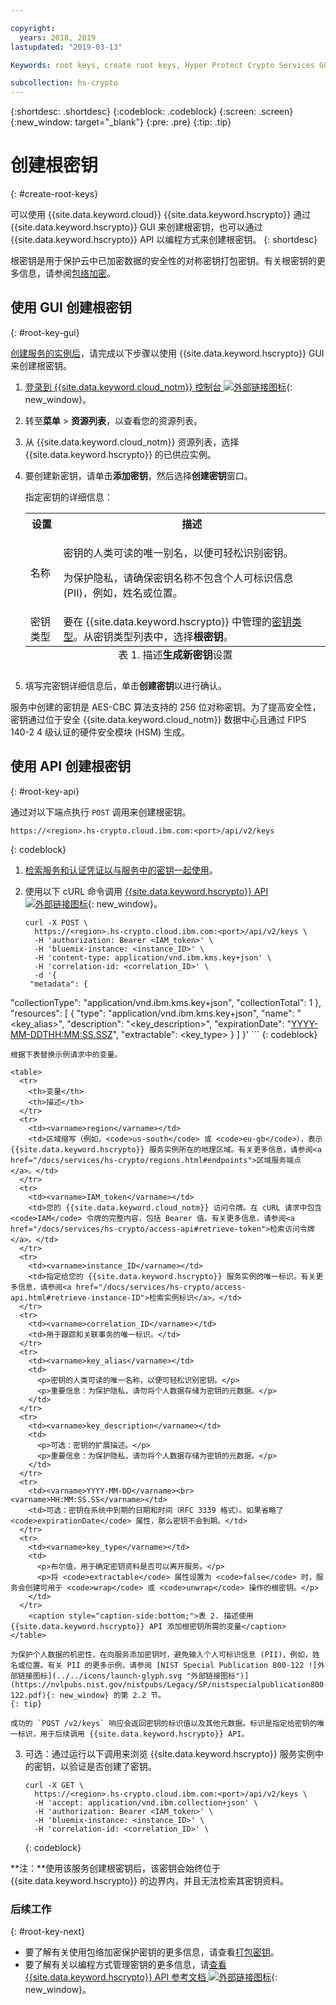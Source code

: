 ```yaml
---

copyright:
  years: 2018, 2019
lastupdated: "2019-03-13"

Keywords: root keys, create root keys, Hyper Protect Crypto Services GUI, symmetric key

subcollection: hs-crypto
---
```


{:shortdesc: .shortdesc}
{:codeblock: .codeblock}
{:screen: .screen}
{:new_window: target="_blank"}
{:pre: .pre}
{:tip: .tip}

# 创建根密钥
{: #create-root-keys}

可以使用 {{site.data.keyword.cloud}} {{site.data.keyword.hscrypto}} 通过 {{site.data.keyword.hscrypto}} GUI 来创建根密钥，也可以通过 {{site.data.keyword.hscrypto}} API 以编程方式来创建根密钥。
{: shortdesc}

根密钥是用于保护云中已加密数据的安全性的对称密钥打包密钥。有关根密钥的更多信息，请参阅[包络加密](/docs/services/key-protect/concepts/envelope-encryption.html)。

## 使用 GUI 创建根密钥
{: #root-key-gui}

[创建服务的实例后](/docs/services/hs-crypto/provision.html)，请完成以下步骤以使用 {{site.data.keyword.hscrypto}} GUI 来创建根密钥。

1. [登录到 {{site.data.keyword.cloud_notm}} 控制台 ![外部链接图标](../../icons/launch-glyph.svg "外部链接图标")](https://cloud.ibm.com/){: new_window}。
2. 转至**菜单** &gt; **资源列表**，以查看您的资源列表。
3. 从 {{site.data.keyword.cloud_notm}} 资源列表，选择 {{site.data.keyword.hscrypto}} 的已供应实例。
4. 要创建新密钥，请单击**添加密钥**，然后选择**创建密钥**窗口。

    指定密钥的详细信息：

    <table>
      <tr>
        <th>设置</th>
        <th>描述</th>
      </tr>
      <tr>
        <td>名称</td>
        <td>
          <p>密钥的人类可读的唯一别名，以便可轻松识别密钥。</p>
          <p>为保护隐私，请确保密钥名称不包含个人可标识信息 (PII)，例如，姓名或位置。</p>
        </td>
      </tr>
      <tr>
        <td>密钥类型</td>
        <td>要在 {{site.data.keyword.hscrypto}} 中管理的<a href="/docs/services/key-protect/concepts/envelope-encryption.html#key-types">密钥类型</a>。从密钥类型列表中，选择<b>根密钥</b>。</td>
      </tr>
      <caption style="caption-side:bottom;">表 1. 描述<b>生成新密钥</b>设置</caption>
    </table>

5. 填写完密钥详细信息后，单击**创建密钥**以进行确认。

服务中创建的密钥是 AES-CBC 算法支持的 256 位对称密钥。为了提高安全性，密钥通过位于安全 {{site.data.keyword.cloud_notm}} 数据中心且通过 FIPS 140-2 4 级认证的硬件安全模块 (HSM) 生成。

## 使用 API 创建根密钥
{: #root-key-api}

通过对以下端点执行 `POST` 调用来创建根密钥。

```
https://<region>.hs-crypto.cloud.ibm.com:<port>/api/v2/keys
```
{: codeblock}

1. [检索服务和认证凭证以与服务中的密钥一起使用](/docs/services/hs-crypto/access-api.html)。

2. 使用以下 cURL 命令调用 [{{site.data.keyword.hscrypto}} API ![外部链接图标](../../icons/launch-glyph.svg "外部链接图标")](https://{DomainName}/apidocs/hs-crypto){: new_window}。

    ```cURL
    curl -X POST \
      https://<region>.hs-crypto.cloud.ibm.com:<port>/api/v2/keys \
      -H 'authorization: Bearer <IAM_token>' \
      -H 'bluemix-instance: <instance_ID>' \
      -H 'content-type: application/vnd.ibm.kms.key+json' \
      -H 'correlation-id: <correlation_ID>' \
      -d '{
     "metadata": {
"collectionType": "application/vnd.ibm.kms.key+json",
       "collectionTotal": 1
     },
     "resources": [
       {
       "type": "application/vnd.ibm.kms.key+json",
       "name": "<key_alias>",
       "description": "<key_description>",
       "expirationDate": "<YYYY-MM-DDTHH:MM:SS.SSZ>",
       "extractable": <key_type>
       }
     ]
    }'
    ```
    {: codeblock}
<!--    To work with keys within a Cloud Foundry org and space in your account, replace `Bluemix-Instance` with the appropriate `Bluemix-org` and `Bluemix-space` headers. [For more information, see the {{site.data.keyword.hscrypto}} API reference doc ![External link icon](../../icons/launch-glyph.svg "External link icon")](https://{DomainName}/apidocs/hs-crypto){: new_window}.
    {: tip} -->

    根据下表替换示例请求中的变量。

    <table>
      <tr>
        <th>变量</th>
        <th>描述</th>
      </tr>
      <tr>
        <td><varname>region</varname></td>
        <td>区域缩写（例如，<code>us-south</code> 或 <code>eu-gb</code>），表示 {{site.data.keyword.hscrypto}} 服务实例所在的地理区域。有关更多信息，请参阅<a href="/docs/services/hs-crypto/regions.html#endpoints">区域服务端点</a>。</td>
      </tr>
      <tr>
        <td><varname>IAM_token</varname></td>
        <td>您的 {{site.data.keyword.cloud_notm}} 访问令牌。在 cURL 请求中包含 <code>IAM</code> 令牌的完整内容，包括 Bearer 值。有关更多信息，请参阅<a href="/docs/services/hs-crypto/access-api#retrieve-token">检索访问令牌</a>。</td>
      </tr>
      <tr>
        <td><varname>instance_ID</varname></td>
        <td>指定给您的 {{site.data.keyword.hscrypto}} 服务实例的唯一标识。有关更多信息，请参阅<a href="/docs/services/hs-crypto/access-api.html#retrieve-instance-ID">检索实例标识</a>。</td>
      </tr>
      <tr>
        <td><varname>correlation_ID</varname></td>
        <td>用于跟踪和关联事务的唯一标识。</td>
      </tr>
      <tr>
        <td><varname>key_alias</varname></td>
        <td>
          <p>密钥的人类可读的唯一名称，以便可轻松识别密钥。</p>
          <p>重要信息：为保护隐私，请勿将个人数据存储为密钥的元数据。</p>
        </td>
      </tr>
      <tr>
        <td><varname>key_description</varname></td>
        <td>
          <p>可选：密钥的扩展描述。</p>
          <p>重要信息：为保护隐私，请勿将个人数据存储为密钥的元数据。</p>
        </td>
      </tr>
      <tr>
        <td><varname>YYYY-MM-DD</varname><br><varname>HH:MM:SS.SS</varname></td>
        <td>可选：密钥在系统中到期的日期和时间（RFC 3339 格式）。如果省略了 <code>expirationDate</code> 属性，那么密钥不会到期。</td>
      </tr>
      <tr>
        <td><varname>key_type</varname></td>
        <td>
          <p>布尔值，用于确定密钥资料是否可以离开服务。</p>
          <p>将 <code>extractable</code> 属性设置为 <code>false</code> 时，服务会创建可用于 <code>wrap</code> 或 <code>unwrap</code> 操作的根密钥。</p>
        </td>
      </tr>
        <caption style="caption-side:bottom;">表 2. 描述使用 {{site.data.keyword.hscrypto}} API 添加根密钥所需的变量</caption>
    </table>

    为保护个人数据的机密性，在向服务添加密钥时，避免输入个人可标识信息 (PII)，例如，姓名或位置。有关 PII 的更多示例，请参阅 [NIST Special Publication 800-122 ![外部链接图标](../../icons/launch-glyph.svg "外部链接图标")](https://nvlpubs.nist.gov/nistpubs/Legacy/SP/nistspecialpublication800-122.pdf){: new_window} 的第 2.2 节。
    {: tip}

    成功的 `POST /v2/keys` 响应会返回密钥的标识值以及其他元数据。标识是指定给密钥的唯一标识，用于后续调用 {{site.data.keyword.hscrypto}} API。

3. 可选：通过运行以下调用来浏览 {{site.data.keyword.hscrypto}} 服务实例中的密钥，以验证是否创建了密钥。

    ```cURL
    curl -X GET \
      https://<region>.hs-crypto.cloud.ibm.com:<port>/api/v2/keys \
      -H 'accept: application/vnd.ibm.collection+json' \
      -H 'authorization: Bearer <IAM_token>' \
      -H 'bluemix-instance: <instance_ID>' \
      -H 'correlation-id: <correlation_ID>' \
    ```
    {: codeblock}

**注：**使用该服务创建根密钥后，该密钥会始终位于 {{site.data.keyword.hscrypto}} 的边界内，并且无法检索其密钥资料。

### 后续工作
{: #root-key-next}

- 要了解有关使用包络加密保护密钥的更多信息，请查看[打包密钥](/docs/services/hs-crypto/wrap-keys.html)。
- 要了解有关以编程方式管理密钥的更多信息，请[查看 {{site.data.keyword.hscrypto}} API 参考文档 ![外部链接图标](../../icons/launch-glyph.svg "外部链接图标")](https://{DomainName}/apidocs/hs-crypto){: new_window}。
